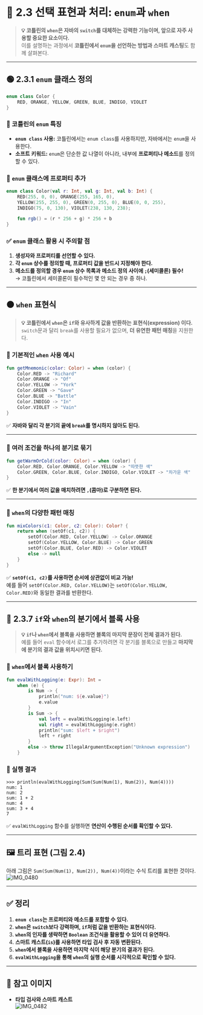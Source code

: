 # 📌 2.3 선택 표현과 처리: `enum`과 `when`

> **💡 코틀린의 `when`은 자바의 `switch`를 대체하는 강력한 기능이며, 앞으로 자주 사용할 중요한 요소이다.**  
> 이를 설명하는 과정에서 **코틀린에서 `enum`을 선언하는 방법과 스마트 캐스팅**도 함께 살펴본다.

---

## 🟢 2.3.1 `enum` 클래스 정의

```kotlin
enum class Color {
    RED, ORANGE, YELLOW, GREEN, BLUE, INDIGO, VIOLET
}
```

### 🔹 코틀린의 `enum` 특징
- **`enum class` 사용:** 코틀린에서는 `enum class`를 사용하지만, 자바에서는 `enum`을 사용한다.
- **소프트 키워드:** `enum`은 단순한 값 나열이 아니라, 내부에 **프로퍼티나 메소드**를 정의할 수 있다.

### 🔹 `enum` 클래스에 프로퍼티 추가

```kotlin
enum class Color(val r: Int, val g: Int, val b: Int) {
    RED(255, 0, 0), ORANGE(255, 165, 0),
    YELLOW(255, 255, 0), GREEN(0, 255, 0), BLUE(0, 0, 255),
    INDIGO(75, 0, 130), VIOLET(238, 130, 238);

    fun rgb() = (r * 256 + g) * 256 + b
}
```

### ✅ `enum` 클래스 활용 시 주의할 점
1. **생성자와 프로퍼티를 선언할 수 있다.**
2. **각 `enum` 상수를 정의할 때, 프로퍼티 값을 반드시 지정해야 한다.**
3. **메소드를 정의할 경우 `enum` 상수 목록과 메소드 정의 사이에 `;`(세미콜론) 필수!**  
   → 코틀린에서 세미콜론이 필수적인 몇 안 되는 경우 중 하나.

---

## 🟠 `when` 표현식

> **💡 코틀린에서 `when`은 `if`와 유사하게 값을 반환하는 **표현식(expression)** 이다.**  
> `switch`문과 달리 `break`를 사용할 필요가 없으며, **더 유연한 패턴 매칭**을 지원한다.

### 🔹 기본적인 `when` 사용 예시

```kotlin
fun getMnemonic(color: Color) = when (color) {
    Color.RED -> "Richard"
    Color.ORANGE -> "Of"
    Color.YELLOW -> "York"
    Color.GREEN -> "Gave"
    Color.BLUE -> "Battle"
    Color.INDIGO -> "In"
    Color.VIOLET -> "Vain"
}
```

✅ **자바와 달리 각 분기의 끝에 `break`를 명시하지 않아도 된다.**

---

### 🔹 여러 조건을 하나의 분기로 묶기

```kotlin
fun getWarmOrCold(color: Color) = when (color) {
    Color.RED, Color.ORANGE, Color.YELLOW -> "따뜻한 색"
    Color.GREEN, Color.BLUE, Color.INDIGO, Color.VIOLET -> "차가운 색"
}
```

✅ **한 분기에서 여러 값을 매치하려면 `,`(콤마)로 구분하면 된다.**

---

### 🔹 `when`의 다양한 패턴 매칭

```kotlin
fun mixColors(c1: Color, c2: Color): Color? {
    return when (setOf(c1, c2)) {
        setOf(Color.RED, Color.YELLOW) -> Color.ORANGE
        setOf(Color.YELLOW, Color.BLUE) -> Color.GREEN
        setOf(Color.BLUE, Color.RED) -> Color.VIOLET
        else -> null
    }
}
```

✅ **`setOf(c1, c2)`를 사용하면 순서에 상관없이 비교 가능!**  
예를 들어 `setOf(Color.RED, Color.YELLOW)`는 `setOf(Color.YELLOW, Color.RED)`와 동일한 결과를 반환한다.

---

## 🔵 2.3.7 `if`와 `when`의 분기에서 블록 사용

> **💡 `if`나 `when`에서 블록을 사용하면 블록의 마지막 문장이 전체 결과가 된다.**  
> 예를 들어 `eval` 함수에서 로그를 추가하려면 각 분기를 블록으로 만들고 **마지막에 분기의 결과 값을 위치시키면 된다.**

### 🔹 `when`에서 블록 사용하기

```kotlin
fun evalWithLogging(e: Expr): Int =
    when (e) {
        is Num -> {
            println("num: ${e.value}")
            e.value
        }
        is Sum -> {
            val left = evalWithLogging(e.left)
            val right = evalWithLogging(e.right)
            println("sum: $left + $right")
            left + right
        }
        else -> throw IllegalArgumentException("Unknown expression")
    }
```

### 🔹 실행 결과

```shell
>>> println(evalWithLogging(Sum(Sum(Num(1), Num(2)), Num(4))))
num: 1
num: 2
sum: 1 + 2
num: 4
sum: 3 + 4
7
```

✅ `evalWithLogging` 함수를 실행하면 **연산이 수행된 순서를 확인할 수 있다.**

---

## 🖼 트리 표현 (그림 2.4)

아래 그림은 `Sum(Sum(Num(1), Num(2)), Num(4))`이라는 수식 트리를 표현한 것이다.
![IMG_0480](https://github.com/user-attachments/assets/f93b399f-aa63-4d08-a2a4-4ab17e57143e)


---

## ✅ 정리

1. **`enum class`는 프로퍼티와 메소드를 포함할 수 있다.**
2. **`when`은 `switch`보다 강력하며, `if`처럼 값을 반환하는 표현식이다.**
3. **`when`의 인자를 생략하면 `Boolean` 조건식을 활용할 수 있어 더 유연하다.**
4. **스마트 캐스트(`is`)를 사용하면 타입 검사 후 자동 변환된다.**
5. **`when`에서 블록을 사용하면 마지막 식이 해당 분기의 결과가 된다.**
6. **`evalWithLogging`을 통해 `when`의 실행 순서를 시각적으로 확인할 수 있다.**

---

## 📌 참고 이미지

- **타입 검사와 스마트 캐스트**  
![IMG_0482](https://github.com/user-attachments/assets/a06f2c5d-2e8a-43b9-9e28-3b97040661aa)
